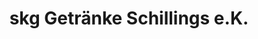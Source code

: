 ---
title: "skg Getränke Schillings e.K."
url: /kaarst/skg-getraenke-schillings-e-k/
shop: Getränke
---